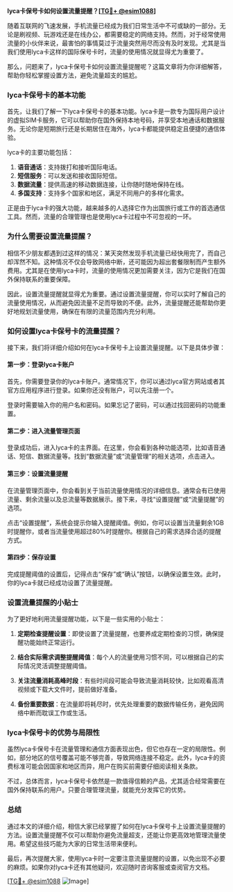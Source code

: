 **lyca卡保号卡如何设置流量提醒？[[TG💪+ @esim1088](https://t.me/s/esim1088)]**

随着互联网的飞速发展，手机流量已经成为我们日常生活中不可或缺的一部分。无论是刷视频、玩游戏还是在线办公，都需要稳定的网络支持。然而，对于经常使用流量的小伙伴来说，最害怕的事情莫过于流量突然用尽而没有及时发现。尤其是当我们使用lyca卡这样的国际保号卡时，流量的使用情况就显得尤为重要了。

那么，问题来了，lyca卡保号卡如何设置流量提醒呢？这篇文章将为你详细解答，帮助你轻松掌握设置方法，避免流量超支的尴尬。

### lyca卡保号卡的基本功能

首先，让我们了解一下lyca卡保号卡的基本功能。lyca卡是一款专为国际用户设计的虚拟SIM卡服务，它可以帮助你在国外保持本地号码，并享受本地通话和数据服务。无论你是短期旅行还是长期居住在海外，lyca卡都能提供稳定且便捷的通信体验。

lyca卡的主要功能包括：
1. **语音通话**：支持拨打和接听国际电话。
2. **短信服务**：可以发送和接收国际短信。
3. **数据流量**：提供高速的移动数据连接，让你随时随地保持在线。
4. **多国支持**：支持多个国家和地区，满足不同用户的多样化需求。

正是由于lyca卡的强大功能，越来越多的人选择它作为出国旅行或工作的首选通信工具。然而，流量的合理管理也是使用lyca卡过程中不可忽视的一环。

### 为什么需要设置流量提醒？

相信不少朋友都遇到过这样的情况：某天突然发现手机流量已经快用完了，而自己却浑然不知。这种情况不仅会导致网络中断，还可能因为超出套餐限制而产生额外费用。尤其是在使用lyca卡时，流量的使用情况更加需要关注，因为它是我们在国外保持联系的重要保障。

因此，设置流量提醒就显得尤为重要。通过设置流量提醒，你可以实时了解自己的流量使用情况，从而避免因流量不足而导致的不便。此外，流量提醒还能帮助你更好地规划流量使用，确保在有限的流量范围内充分利用。

### 如何设置lyca卡保号卡的流量提醒？

接下来，我们将详细介绍如何在lyca卡保号卡上设置流量提醒。以下是具体步骤：

#### 第一步：登录lyca卡账户

首先，你需要登录你的lyca卡账户。通常情况下，你可以通过lyca官方网站或者其官方应用程序进行登录。如果你还没有账户，可以先注册一个。

登录时需要输入你的用户名和密码。如果忘记了密码，可以通过找回密码的功能重置。

#### 第二步：进入流量管理页面

登录成功后，进入lyca卡的主界面。在这里，你会看到各种功能选项，比如语音通话、短信、数据流量等。找到“数据流量”或“流量管理”的相关选项，点击进入。

#### 第三步：设置流量提醒

在流量管理页面中，你会看到关于当前流量使用情况的详细信息。通常会有已使用流量、剩余流量以及总流量等数据展示。接下来，寻找“设置提醒”或“流量提醒”的选项。

点击“设置提醒”，系统会提示你输入提醒阈值。例如，你可以设置当流量剩余1GB时提醒你，或者当流量使用超过80%时提醒你。根据自己的需求选择合适的提醒方式。

#### 第四步：保存设置

完成提醒阈值的设置后，记得点击“保存”或“确认”按钮，以确保设置生效。此时，你的lyca卡就已经成功设置了流量提醒。

### 设置流量提醒的小贴士

为了更好地利用流量提醒功能，以下是一些实用的小贴士：

1. **定期检查提醒设置**：即使设置了流量提醒，也要养成定期检查的习惯，确保提醒功能始终正常运行。
   
2. **结合实际需求调整提醒阈值**：每个人的流量使用习惯不同，可以根据自己的实际情况灵活调整提醒阈值。

3. **关注流量消耗高峰时段**：有些时间段可能会导致流量消耗较快，比如观看高清视频或下载大文件时，提前做好准备。

4. **备份重要数据**：在流量即将耗尽时，优先处理重要的数据传输任务，避免因网络中断而耽误工作或生活。

### lyca卡保号卡的优势与局限性

虽然lyca卡保号卡在流量管理和通信方面表现出色，但它也存在一定的局限性。例如，部分地区的信号覆盖可能不够完善，导致网络连接不稳定。此外，lyca卡的资费标准可能会因国家和地区而异，用户在购买前需要仔细阅读相关条款。

不过，总体而言，lyca卡保号卡依然是一款值得信赖的产品，尤其适合经常需要在国外保持联系的用户。只要合理管理流量，就能充分发挥它的优势。

### 总结

通过本文的详细介绍，相信大家已经掌握了如何在lyca卡保号卡上设置流量提醒的方法。设置流量提醒不仅可以帮助你避免流量超支，还能让你更高效地管理流量使用。希望这些技巧能为大家的日常生活带来便利。

最后，再次提醒大家，使用lyca卡时一定要注意流量提醒的设置，以免出现不必要的麻烦。如果你对lyca卡还有其他疑问，欢迎随时咨询客服或查阅官方文档。

[[TG💪+ @esim1088](https://t.me/s/esim1088) ![Image](https://i.postimg.cc/4NQfJmqS/Snipaste-2025-05-13-00-14-12.png)]